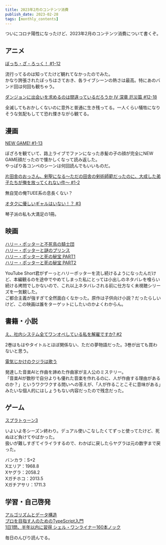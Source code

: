 ```yaml
---
title: 2023年2月のコンテンツ消費 
publish_date: 2023-02-28
tags: [monthly_contents]
---
```


ついにコロナ陽性になったけど、2023年2月のコンテンツ消費について書くぞ。

## アニメ

[ぼっち・ざ・ろっく！ #1-12](https://annict.com/works/8128)

流行ってるのは知ってたけど観れてなかったのでみた。  
かなり誇張されたぼっちはさておき、各ライブシーンの熱さは最高。特にあのバンド回は何回も観ちゃう。

[ダンジョンに出会いを求めるのは間違っているだろうか IV 深章 厄災篇 #12-18](https://annict.com/works/10107)

全滅してもおかしくないのに意外と普通に生き残ってる。一人くらい犠牲になりそうな気配もしてて恐れ慄きながら観てる。

## 漫画

[NEW GAME! #1-13](https://amzn.to/3Z92NJz)

ぼざろを観ていて、路上ライブでファンになった赤髪の子の顔が完全にNEW GAME顔だったので懐かしくなって読み返した。  
やっぱり各コンペのシーンは何回読んでもいいものだ。

[片田舎のおっさん、剣聖になる～ただの田舎の剣術師範だったのに、大成した弟子たちが俺を放ってくれない件～ #1-2](https://amzn.to/3Y8QMTh)

無自覚の俺TUEE系の息長くない？

[オタクに優しいギャルはいない！？ #3](https://amzn.to/3Yc4CnM)

琴子派の私も大満足の1冊。

## 映画

[ハリー・ポッターと不死鳥の騎士団](https://filmarks.com/movies/16673)  
[ハリー・ポッターと謎のプリンス](https://filmarks.com/movies/17694)  
[ハリー・ポッターと死の秘宝 PART1](https://filmarks.com/movies/27701)  
[ハリー・ポッターと死の秘宝 PART2](https://filmarks.com/movies/7308)  

YouTube Short君がずーっとハリーポッターを流し続けるようになったんだけど、本編観るのを途中でやめてしまった私にとっては小出しのネタバレを喰らい続ける拷問でしかないので、これ以上ネタバレされる前に仕方なく未視聴シリーズを一気観した。  
ご都合主義が強すぎて全然面白くなかった。原作は子供向け小説？だったらしいけど、この映画は誰をターゲットにしたいのかよくわからん。

## 書籍・小説

[え、社内システム全てワンオペしている私を解雇ですか? #2](https://amzn.to/3EIqeRR)

2巻はもはやタイトルとほぼ関係ない、ただの夢物語だった。3巻が出ても買わないと思う。

[電気じかけのクジラは歌う](https://amzn.to/3Z7WiGO)

発達した音楽AIと作曲を諦めた作曲家が主人公のミステリー。  
「音楽AIが数秒で自分よりも優れた音楽を作れるのに、人が作曲する理由があるのか？」というワクワクする問いへの答えが、「人が作ることこそに意味がある」みたいな個人的にはしょうもない内容だったので残念だった。

## ゲーム

[スプラトゥーン3](https://amzn.to/3I9AxB0)

いよいよ冬シーズン終わり。デュアル使いこなしたくてずっと使ってたけど、死ぬほど負けてやばかった。  
扱いが難しすぎてイライラするので、わかばに戻したらヤグラは元の数字まで戻った。

バンカラ：S+2  
Xエリア：1968.8  
Xヤグラ：2058.2  
Xガチホコ：2013.5  
Xガチアサリ：1711.3  

## 学習・自己啓発

[アルゴリズムとデータ構造](https://amzn.to/3jEsIt5)  
[プロを目指す人のためのTypeScript入門](https://amzn.to/3jI4HRS)  
[1日1問、半年以内に習得 シェル・ワンライナー160本ノック](https://amzn.to/3mfXQQv)  

毎日のんびり読んでる。
